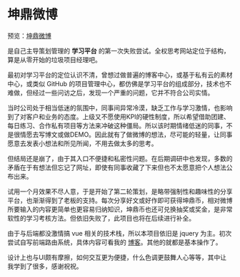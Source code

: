 # 坤鼎微博

预览：[坤鼎微博](https://forever-z-133.github.io/small-works/1/kdc-knowledge/)

是自己主导策划管理的 **学习平台** 的第一次失败尝试。全权思考网站定位于结构，算是从零开始的垃圾项目经理吧。

最初对学习平台的定位认识不清，曾想过做普遍的博客中心，或基于私有云的素材中心，或类似 GitHub 的项目管理中心，都仿佛是学习平台的组成部分，技术也不难做，但经过一些问访之后，发现一个严重的问题，它并不符合公司实情。

当时公司处于相当低迷的氛围中，同事间异常冷漠，缺乏工作与学习激情，也影响到了对客户和业务的态度。上级又不愿使用KPI的硬性制度，所以希望借助团建、每日练习、合作私有项目等方法来冲破这种僵局。所以该时期情绪低迷的同事，不是很情愿去写博文或做DEMO。因此就有了做微博的想法，尽可能的轻量，让同事愿意去发表小想法和所见所闻，不用去做太多的思考。

但结局还是崩了，由于其入口不便捷和私密性问题。在后期调研中也发现，多数的矛盾在于有想法但忘记了网址，即使有同事收藏了下来但也不太愿意把个人想法公布出来。

试用一个月效果不尽人意，于是开始了第二轮策划，是略带强制性和趣味性的分享平台，也渐渐得到了老板的支持。每次分享好文或好作即可获得坤鼎币，相对微博所要输入的内容更简单也更容易归纳知识，坤鼎币也还可兑换抽奖或奖金，是非常软性的学习考核方法。但依旧失败了，此项目也将在后续进行补全。

由于与后端都没激情搞 vue 相关的技术栈，所以本项目依旧是 jquery 为主。初次尝试自写前端路由系统，具体内容可看我的 [博客](https://github.com/forever-z-133/blogs/issues/22)。其他的就都是基本操作了。

设计上也与UI颇有摩擦，如何交互更为便捷，什么色调更鼓舞人心等等，其中让我学到了很多，感谢祝祝。